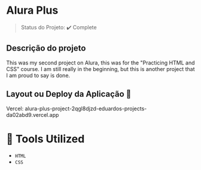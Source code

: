 <h1>Alura Plus</h1> 

> Status do Projeto: :heavy_check_mark: Complete

## Descrição do projeto 

<p align="justify">
 This was my second project on Alura, this was for the "Practicing HTML and CSS" course. I am still really in the beginning, but this is another project that I am proud to say is done.
</p>

## Layout ou Deploy da Aplicação :dash:

 Vercel: alura-plus-project-2qgl8djzd-eduardos-projects-da02abd9.vercel.app

# :hammer: Tools Utilized

- `HTML`
- `CSS`

